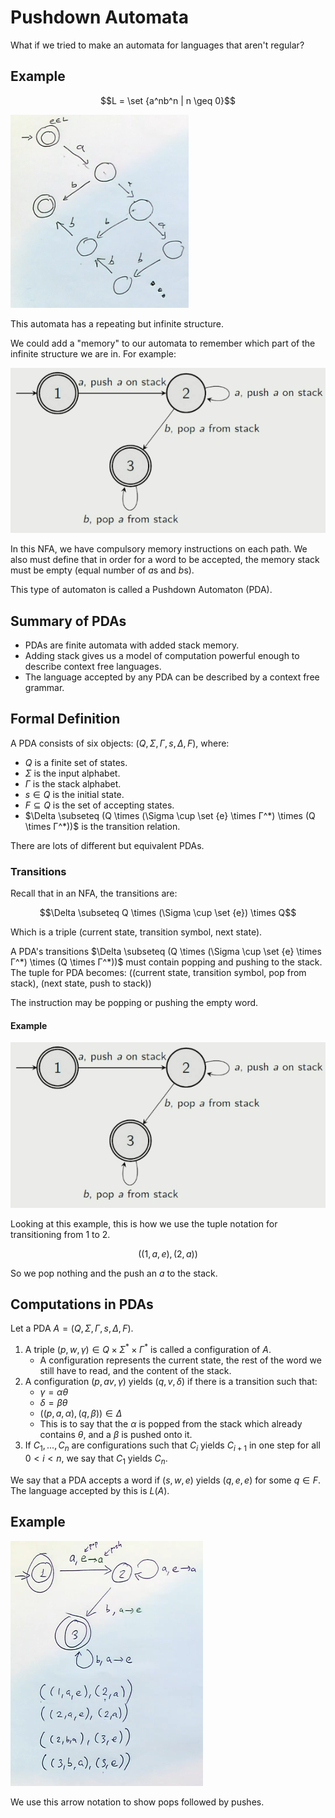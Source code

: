 # Pushdown Automata

What if we tried to make an automata for languages that aren't regular?

## Example

$$L = \set {a^nb^n | n \geq 0}$$

![](assets/2024-11-18-10-06-58.png)

This automata has a repeating but infinite structure. 

We could add a "memory" to our automata to remember which part of the infinite structure we are in. For example:

![](assets/2024-11-18-10-20-21.png)

In this NFA, we have compulsory memory instructions on each path. We also must define that in order for a word to be accepted, the memory stack must be empty (equal number of $a$s and $b$s).

This type of automaton is called a Pushdown Automaton (PDA). 

## Summary of PDAs

- PDAs are finite automata with added stack memory.
- Adding stack gives us a model of computation powerful enough to describe context free languages. 
- The language accepted by any PDA can be described by a context free grammar. 

## Formal Definition

A PDA consists of six objects: $(Q, \Sigma, Г, s, \Delta, F)$, where:
- $Q$ is a finite set of states.
- $\Sigma$ is the input alphabet.
- $Г$ is the stack alphabet. 
- $s \in Q$ is the initial state.
- $F \subseteq Q$ is the set of accepting states.
- $\Delta \subseteq (Q \times (\Sigma \cup \set {e} \times Г^*) \times (Q \times Г^*))$ is the transition relation.

There are lots of different but equivalent PDAs.

### Transitions

Recall that in an NFA, the transitions are:

$$\Delta \subseteq Q \times (\Sigma \cup \set {e}) \times Q$$

Which is a triple (current state, transition symbol, next state).

A PDA's transitions $\Delta \subseteq (Q \times (\Sigma \cup \set {e} \times Г^*) \times (Q \times Г^*))$ must contain popping and pushing to the stack. The tuple for PDA becomes:
((current state, transition symbol, pop from stack), (next state, push to stack))

The instruction may be popping or pushing the empty word. 

#### Example

![](assets/2024-11-18-10-20-21.png)

Looking at this example, this is how we use the tuple notation for transitioning from 1 to 2.

$$((1, a, e), (2, a))$$

So we pop nothing and the push an $a$ to the stack. 

## Computations in PDAs

Let a PDA $A = (Q, \Sigma, Г, s, \Delta, F)$.

1. A triple $(p, w, \gamma) \in Q \times \Sigma ^* \times Г^*$ is called a configuration of $A$. 
    - A configuration represents the current state, the rest of the word we still have to read, and the content of the stack.
2. A configuration $(p, av, \gamma)$ yields $(q, v, \delta)$ if there is a transition such that:
    - $\gamma = \alpha \theta$
    - $\delta = \beta \theta$
    - $((p, a, \alpha), (q, \beta)) \in \Delta$
    - This is to say that the $\alpha$ is popped from the stack which already contains $\theta$, and a $\beta$ is pushed onto it.
3. If $C_1, ..., C_n$ are configurations such that $C_i$ yields $C_{i+1}$ in one step for all $0 < i < n$, we say that $C_1$ yields $C_n$. 

We say that a PDA accepts a word if $(s, w, e)$ yields $(q, e, e)$ for some $q \in F$. The language accepted by this is $L(A)$. 

## Example

![](assets/2024-11-18-10-52-00.png)

We use this arrow notation to show pops followed by pushes.